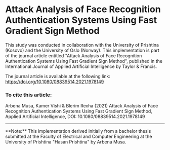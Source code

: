 # Attack Analysis of Face Recognition Authentication Systems Using Fast Gradient Sign Method
This study was conducted in collaboration with the University of Prishtina (Kosovo) and the University of Oslo (Norway). This implementation is part of the journal article entitled "Attack Analysis of Face Recognition Authentication Systems Using Fast Gradient Sign Method", published in the International Journal of Applied Artificial Intelligence by Taylor &amp; Francis.

The journal article is available at the following link: https://doi.org/10.1080/08839514.2021.1978149


### To cite this article:
Arbena Musa, Kamer Vishi & Blerim Rexha (2021) Attack Analysis of Face Recognition Authentication Systems Using Fast Gradient Sign Method, Applied Artificial Intelligence, DOI: 10.1080/08839514.2021.1978149





<hr>
**Note:** This implementation derived initially from a bachelor thesis submitted at the Faculty of Electrical and Computer Engineering at the University of Prishtina "Hasan Prishtina" by Arbena Musa.
